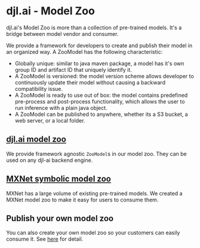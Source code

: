 # djl.ai - Model Zoo

djl.ai's Model Zoo is more than a collection of pre-trained models. It's a bridge between model vendor and consumer.

We provide a framework for developers to create and publish their model in an organized way. A ZooModel has the following
characteristic:
- Globally unique: similar to java maven package, a model has it's own group ID and artifact ID that uniquely identify it.
- A ZooModel is versioned: the model version scheme allows developer to continuously update their model without causing a backward compatibility issue.
- A ZooModel is ready to use out of box: the model contains predefined pre-process and post-process functionality, which
allows the user to run inference with a plain java object. 
- A ZooModel can be published to anywhere, whether its a S3 bucket, a web server, or a local folder.

## [djl.ai model zoo](../model-zoo/README.md)

We provide framework agnostic `ZooModel`s in our model zoo. They can be used on any djl-ai backend engine.

## [MXNet symbolic model zoo](../mxnet/mxnet-model-zoo/README.md)

MXNet has a large volume of existing pre-trained models. We created a MXNet model zoo to make it easy for users to consume them.

## Publish your own model zoo
You can also create your own model zoo so your customers can easily consume it.
See [here](development/add_model_to_model-zoo.md) for detail.
